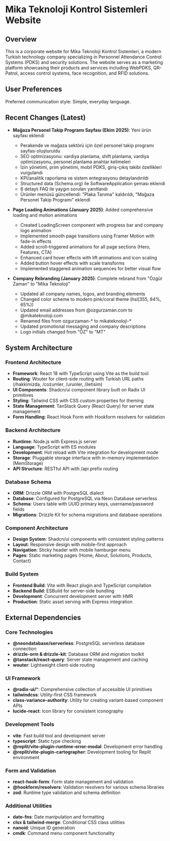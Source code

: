 # Mika Teknoloji Kontrol Sistemleri Website

## Overview

This is a corporate website for Mika Teknoloji Kontrol Sistemleri, a modern Turkish technology company specializing in Personnel Attendance Control Systems (PDKS) and security solutions. The website serves as a marketing platform showcasing their products and services including WebPDKS, QR-Patrol, access control systems, face recognition, and RFID solutions.

## User Preferences

Preferred communication style: Simple, everyday language.

## Recent Changes (Latest)

- **Mağaza Personel Takip Programı Sayfası (Ekim 2025)**: Yeni ürün sayfası eklendi
  - Perakende ve mağaza sektörü için özel personel takip programı sayfası oluşturuldu
  - SEO optimizasyonu: vardiya planlama, shift planlama, vardiya optimizasyonu, personel planlama anahtar kelimeleri
  - İzin yönetimi, prim yönetimi, mobil PDKS, giriş-çıkış takibi özellikleri vurgulandı
  - KPI/analitik raporlama ve sistem entegrasyonu detaylandırıldı
  - Structured data (Schema.org) ile SoftwareApplication şeması eklendi
  - 6 detaylı FAQ ile yaygın soruları yanıtlandı
  - Ürünler menüsü güncellendi: "Plaka Tanıma" kaldırıldı, "Mağaza Personel Takip Programı" eklendi

- **Page Loading Animations (January 2025)**: Added comprehensive loading and motion animations
  - Created LoadingScreen component with progress bar and company logo animation
  - Implemented smooth page transitions using Framer Motion with fade-in effects
  - Added scroll-triggered animations for all page sections (Hero, Features, CTA)
  - Enhanced card hover effects with lift animations and icon scaling
  - Added button hover effects with scale transforms
  - Implemented staggered animation sequences for better visual flow

- **Company Rebranding (January 2025)**: Complete rebrand from "Özgür Zaman" to "Mika Teknoloji"
  - Updated all company names, logos, and branding elements
  - Changed color scheme to modern pink/coral theme (hsl(355, 84%, 65%))
  - Updated email addresses from @ozgurzaman.com to @mikateknoloji.com
  - Renamed files from ozgurzaman-* to mikateknoloji-*
  - Updated promotional messaging and company descriptions
  - Logo initials changed from "ÖZ" to "MT"

## System Architecture

### Frontend Architecture
- **Framework**: React 18 with TypeScript using Vite as the build tool
- **Routing**: Wouter for client-side routing with Turkish URL paths (/hakkimizda, /cozumler, /urunler, /iletisim)
- **UI Components**: Shadcn/ui component library built on Radix UI primitives
- **Styling**: Tailwind CSS with CSS custom properties for theming
- **State Management**: TanStack Query (React Query) for server state management
- **Form Handling**: React Hook Form with Hookform resolvers for validation

### Backend Architecture
- **Runtime**: Node.js with Express.js server
- **Language**: TypeScript with ES modules
- **Development**: Hot reload with Vite integration for development mode
- **Storage**: Pluggable storage interface with in-memory implementation (MemStorage)
- **API Structure**: RESTful API with /api prefix routing

### Database Schema
- **ORM**: Drizzle ORM with PostgreSQL dialect
- **Database**: Configured for PostgreSQL via Neon Database serverless
- **Schema**: Users table with UUID primary keys, username/password fields
- **Migrations**: Drizzle Kit for schema migrations and database operations

### Component Architecture
- **Design System**: Shadcn/ui components with consistent styling patterns
- **Layout**: Responsive design with mobile-first approach
- **Navigation**: Sticky header with mobile hamburger menu
- **Pages**: Static marketing pages (Home, About, Solutions, Products, Contact)

### Build System
- **Frontend Build**: Vite with React plugin and TypeScript compilation
- **Backend Build**: ESBuild for server-side bundling
- **Development**: Concurrent development server with HMR
- **Production**: Static asset serving with Express integration

## External Dependencies

### Core Technologies
- **@neondatabase/serverless**: PostgreSQL serverless database connection
- **drizzle-orm & drizzle-kit**: Database ORM and migration toolkit
- **@tanstack/react-query**: Server state management and caching
- **wouter**: Lightweight client-side routing

### UI Framework
- **@radix-ui/***: Comprehensive collection of accessible UI primitives
- **tailwindcss**: Utility-first CSS framework
- **class-variance-authority**: Utility for creating variant-based component APIs
- **lucide-react**: Icon library for consistent iconography

### Development Tools
- **vite**: Fast build tool and development server
- **typescript**: Static type checking
- **@replit/vite-plugin-runtime-error-modal**: Development error handling
- **@replit/vite-plugin-cartographer**: Development tooling for Replit environment

### Form and Validation
- **react-hook-form**: Form state management and validation
- **@hookform/resolvers**: Validation resolvers for various schema libraries
- **zod**: Runtime type validation and schema definition

### Additional Utilities
- **date-fns**: Date manipulation and formatting
- **clsx & tailwind-merge**: Conditional CSS class utilities
- **nanoid**: Unique ID generation
- **cmdk**: Command menu component functionality